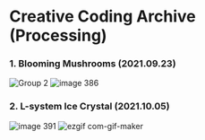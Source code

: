 # Creative Coding Archive (Processing)

### 1. Blooming Mushrooms (2021.09.23)  

![Group 2](https://user-images.githubusercontent.com/49463954/135953438-364d1d87-72c2-44e1-a0ff-496817cc084d.png)
![image 386](https://user-images.githubusercontent.com/49463954/135953486-6fe5d1f7-e810-4099-b531-8b34d1167e0e.png)
<gif src = "https://user-images.githubusercontent.com/49463954/135954427-d8aae34a-5a2d-439a-922c-6755fcdae38e.gif" width="60%" height="60%">

### 2. L-system Ice Crystal (2021.10.05)  

![image 391](https://user-images.githubusercontent.com/49463954/135953488-05229b05-3fe2-4ef1-836c-b4ae2316cfb6.png)
![ezgif com-gif-maker](https://user-images.githubusercontent.com/49463954/135954265-78fe0b2b-af7b-4bc9-ac1b-8f113290b1be.gif)


